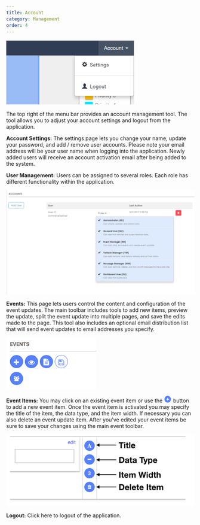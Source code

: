 ```yaml
---
title: Account
category: Management
order: 4
---
```


![Account](/img/account.png)

The top right of the menu bar provides an account management tool. The tool allows you to adjust your account settings and logout from the application.

**Account Settings:** The settings page lets you change your name, update your password, and add / remove user accounts. Please note your email address will be your user name when logging into the application. Newly added users will receive an account activation email after being added to the system.

**User Management:** Users can be assigned to several roles. Each role has different functionality within the application.

![User Management](/img/usermanagement.png)

**Events:** This page lets users control the content and configuration of the event updates. The main toolbar includes tools to add new items, preview the update, split the event update into multiple pages, and save the edits made to the page. This tool also includes an optional email distribution list that will send event updates to email addresses you specify.

![Events](/img/eventtoolbar.png)

**Event Items:** You may click on an existing event item or use the <img src="/img/1.png" width="20.5" height="18.5" /> button to add a new event item. Once the event item is activated you may specify the title of the item, the data type,  and the item width. If necessary you can also delete an event update item. After you've edited your event items be sure to save your changes using the main event toolbar.

![](/img/itemDetails.png)

**Logout:** Click here to logout of the application.